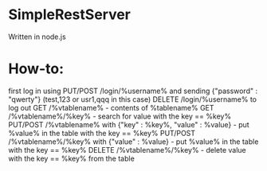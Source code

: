 SimpleRestServer
================

Written in node.js

How-to:
=======

 first log in using PUT/POST /login/%username% and sending {"password" : "qwerty"} (test,123 or usr1,qqq in this case)
 DELETE /login/%username% to log out
 GET /%vtablename% - contents of %tablename%
 GET /%vtablename%/%key% - search for value with the key == %key%
 PUT/POST /%vtablename% with {"key" : %key%, "value" : %value} - put %value% in the table with the key == %key%
 PUT/POST /%vtablename%/%key% with {"value" : %value} - put %value% in the table with the key == %key%
 DELETE /%vtablename%/%key% - delete value with the key == %key% from the table
